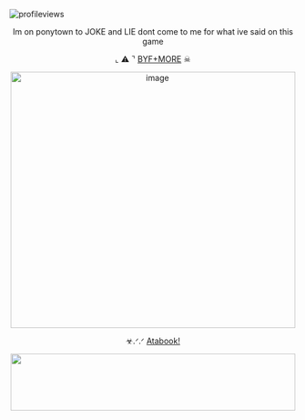 ![profileviews](https://komarev.com/ghpvc/?username=shinobiyaoi&color=1e244d&label=ninjafujos&style=plastic)

 <p align="center"> Im on ponytown to JOKE and LIE dont come to me for what ive said on this game

<p align="center">
 ⌞ ⚠ ⌝ <a href="https://rentry.co/teamobikaka">BYF+MORE</a> ☠︎︎
</p>

<p align="center"> <img width="500" height="450" src="https://pbs.twimg.com/media/FzWlD96aIAAWFw2?format=jpg"name=large"<img width="1230" height="1230" alt="image" src="https://github.com/user-attachments/assets/29f84356-4e29-470e-b2ae-8541eacc11e9" />

 
<p align="center"> ☣︎.ᐟ.ᐟ 
  <a href="https://jinchuriki.atabook.org">Atabook!</a>
</p>



<p align="center"> <img width="500" height="100" src="https://64.media.tumblr.com/b5479027dc5a35e79c073eaaca780b49/e289a2620bfd53d4-65/s640x960/7af395123c14a4c7a9a178d6a4fb3c705d897722.gif">
 
